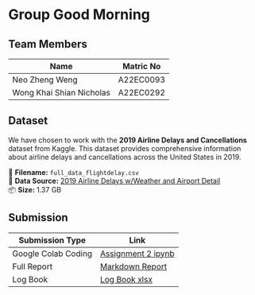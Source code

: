 # Group Good Morning

## Team Members

| Name                      | Matric No  |
|---------------------------|------------|
| Neo Zheng Weng            | A22EC0093  |
| Wong Khai Shian Nicholas  | A22EC0292  |

## Dataset

We have chosen to work with the **2019 Airline Delays and Cancellations** dataset from Kaggle. This dataset provides comprehensive information about airline delays and cancellations across the United States in 2019.

📁 **Filename:** `full_data_flightdelay.csv`  
🔗 **Data Source:** [2019 Airline Delays w/Weather and Airport Detail](https://www.kaggle.com/datasets/threnjen/2019-airline-delays-and-cancellations?resource=download)  
📦 **Size:** 1.37 GB  

## Submission

| Submission Type  | Link |
|------------------|---------------------------------------------------------------------------------------------------------------------------------|
| Google Colab Coding | [Assignment 2 ipynb](https://colab.research.google.com/drive/1NlzTNER8U7-cs_JU3uiAcacfS2X5L1nu?usp=sharing)                  |
| Full Report      | [Markdown Report](https://github.com/Jingyong14/HPDP02/blob/main/2425/assignment/asgn2/submission/Group_Good%20Morning/big_data.md) |
| Log Book         | [Log Book xlsx](https://docs.google.com/spreadsheets/d/1xFHCE8I6gWkwpjX28rlTCTEgi7b80YWTh-QxOBBeU10/edit?usp=sharing)           |
